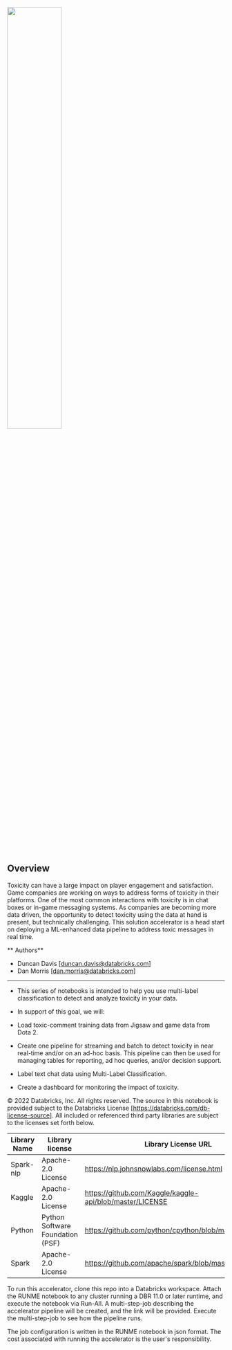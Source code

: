 <div >
  <img src="https://cme-solution-accelerators-images.s3-us-west-2.amazonaws.com/toxicity/solution-accelerator-logo.png"; width="50%">
</div>


## Overview

Toxicity can have a large impact on player engagement and satisfaction. Game companies are working on ways to address forms of toxicity in their platforms. One of the most common interactions with toxicity is in chat boxes or in-game messaging systems. As companies are becoming more data driven, the opportunity to detect toxicity using the data at hand is present, but technically challenging. This solution accelerator is a head start on deploying a ML-enhanced data pipeline to address toxic messages in real time.

** Authors**
- Duncan Davis [<duncan.davis@databricks.com>]
- Dan Morris [<dan.morris@databricks.com>]
___

* This series of notebooks is intended to help you use multi-label classification to detect and analyze toxicity in your data.

* In support of this goal, we will:
 * Load toxic-comment training data from Jigsaw and game data from Dota 2.
 * Create one pipeline for streaming and batch to detect toxicity in near real-time and/or on an ad-hoc basis. This pipeline can then be used for managing tables for reporting, ad hoc queries, and/or decision support.
 * Label text chat data using Multi-Label Classification.
 * Create a dashboard for monitoring the impact of toxicity.

&copy; 2022 Databricks, Inc. All rights reserved. The source in this notebook is provided subject to the Databricks License [https://databricks.com/db-license-source].  All included or referenced third party libraries are subject to the licenses set forth below.

|Library Name|Library license | Library License URL | Library Source URL |
|---|---|---|---|
|Spark-nlp|Apache-2.0 License| https://nlp.johnsnowlabs.com/license.html | https://www.johnsnowlabs.com/
|Kaggle|Apache-2.0 License |https://github.com/Kaggle/kaggle-api/blob/master/LICENSE|https://github.com/Kaggle/kaggle-api|
|Python|Python Software Foundation (PSF) |https://github.com/python/cpython/blob/master/LICENSE|https://github.com/python/cpython|
|Spark|Apache-2.0 License |https://github.com/apache/spark/blob/master/LICENSE|https://github.com/apache/spark|

To run this accelerator, clone this repo into a Databricks workspace. Attach the RUNME notebook to any cluster running a DBR 11.0 or later runtime, and execute the notebook via Run-All. A multi-step-job describing the accelerator pipeline will be created, and the link will be provided. Execute the multi-step-job to see how the pipeline runs.

The job configuration is written in the RUNME notebook in json format. The cost associated with running the accelerator is the user's responsibility.
